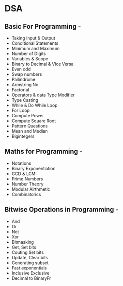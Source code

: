 # DSA

## Basic For Programming -

- Taking Input & Output
- Conditional Statements
- Minimum and Maximum
- Number of Digits
- Variables & Scope
- Binary to Decimal & Vice Versa 
- Even odd
- Swap numbers
- Pallindrome
- Armstring No.
- Factorial
- Operators & data Type Modifier
- Type Casting
- While & Do While Loop
- For Loop
- Compute Power
- Compute Square Root
- Pattern Questions
- Mean and Median
- Bigintegers


## Maths for Programming -

- Notations
- Binary Exponentiation
- GCD & LCM
- Prime Numbers
- Number Theory
- Modular Airthmetic
- Combinatorics

## Bitwise Operations in Programming -

- And
- Or
- Not
- Xor
- Bitmasking
- Get, Set bits
- Couting Set bits
- Update, Clear bits
- Generating subset
- Fast exponentials
- Inclusive Exclusive
- Decimal to BinaryFr